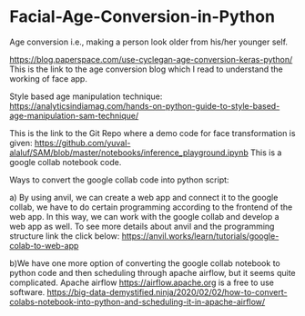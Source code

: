 # Facial-Age-Conversion-in-Python
Age conversion i.e., making a person look older from his/her younger self.

https://blog.paperspace.com/use-cyclegan-age-conversion-keras-python/
This is the link to the age conversion blog which I read to understand the working of face app.

Style based age manipulation technique:
https://analyticsindiamag.com/hands-on-python-guide-to-style-based-age-manipulation-sam-technique/

This is the link to the Git Repo where a demo code for face transformation is given:
https://github.com/yuval-alaluf/SAM/blob/master/notebooks/inference_playground.ipynb
This is a google collab notebook code.



Ways to convert the google collab code into python script:

a) By using anvil, we can create a web app and connect it to the google collab, we have to do certain programming according to the frontend of the web app. In this way, we can work with the google collab and develop a web app as well. To see more details about anvil and the programming structure link the click below: 
https://anvil.works/learn/tutorials/google-colab-to-web-app

b)We have one more option of converting the google collab notebook to python code and then scheduling through apache airflow, but it seems quite complicated. Apache airflow https://airflow.apache.org is a free to use software.
https://big-data-demystified.ninja/2020/02/02/how-to-convert-colabs-notebook-into-python-and-scheduling-it-in-apache-airflow/
